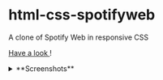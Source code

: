 # html-css-spotifyweb

A clone of Spotify Web in responsive CSS

<a href="https://elmurie.github.io/html-css-spotifyweb">Have a look </a>!

<details>
  <summary>**Screenshots**</summary>
  <img src="https://i.imgur.com/ckSDFfi.png" name="1">
  <img src="https://i.imgur.com/kQkPrk3.png" name="2">
</details>
